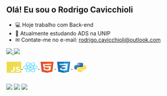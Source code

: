 ## Olá! Eu sou o Rodrigo Cavicchioli

- 💻 Hoje trabalho com Back-end
- 📖 Atualmente estudando ADS na UNIP
- ✉ Contate-me no e-mail: rodrigo.cavicchioli@outlook.com

<div>
  <a href="https://github.com/rodrigocav">
  <img height="140cm" src="https://github-readme-stats.vercel.app/api?username=rodrigocav&show_icons=tru&theme=dark&include_all_commits=true&count_private=tue"/>
  <img height="140cm" src="https://github-readme-stats.vercel.app/api/top-langs/?username=rodrigocav&layout=compact&langs_count=1&theme=dark"/>
  </div>

<div dstyle="display: inline_block"><br>
  <img align="center" alt="Rafa-Js" height="30" width="40" src="https://raw.githubusercontent.com/devicons/devicon/master/icons/javascript/javascript-plain.svg">
  <img align="center" alt="Rafa-React" height="30" width="40" src="https://raw.githubusercontent.com/devicons/devicon/master/icons/react/react-original.svg">
  <img align="center" alt="Rafa-HTML" height="30" width="40" src="https://raw.githubusercontent.com/devicons/devicon/master/icons/html5/html5-original.svg">
  <img align="center" alt="Rafa-CSS" height="30" width="40" src="https://raw.githubusercontent.com/devicons/devicon/master/icons/css3/css3-original.svg">
  <img align="center" alt="Rafa-Python" height="30" width="40" src="https://raw.githubusercontent.com/devicons/devicon/master/icons/python/python-original.svg">
</div>

##

<div>
  <a href="https://instagram.com/rodrigocav" target="_blank"><img src="https://img.shields.io/badge/-Instagram-%23E4405F?style=for-the-badge&logo=instagram&logoColor=white" target="_blank"></a>
  <a href = "mailto:rodrigo.cavicchioli@gmail.com"><img src="https://img.shields.io/badge/Microsoft_Outlook-0078D4?style=for-the-badge&logo=microsoft-outlook&logoColor=white"></a>
  <a href="https://br.linkedin.com/in/rodrigo-de-oliveira-cavicchioli-b26a161ba" target="_blank"><img src="https://img.shields.io/badge/-LinkedIn-%230077B5?style=for-the-badge&logo=linkedin&logoColor=white" target="_blank"></a> 
</div>
